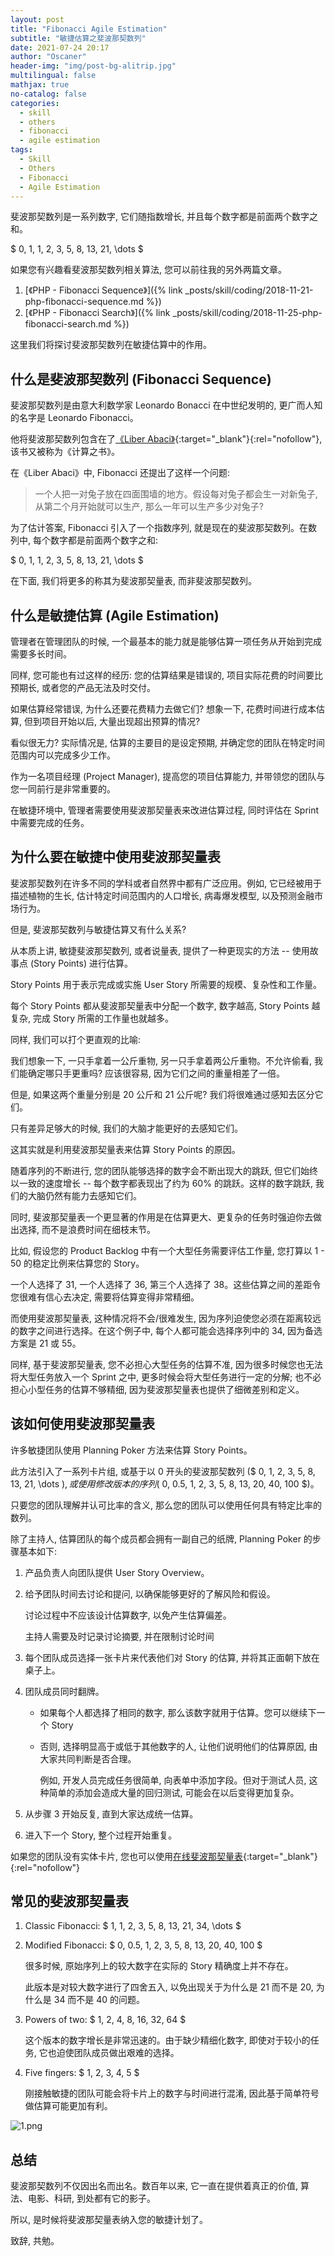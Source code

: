 ```yaml
---
layout: post
title: "Fibonacci Agile Estimation"
subtitle: "敏捷估算之斐波那契数列"
date: 2021-07-24 20:17
author: "Oscaner"
header-img: "img/post-bg-alitrip.jpg"
multilingual: false
mathjax: true
no-catalog: false
categories:
  - skill
  - others
  - fibonacci
  - agile estimation
tags:
  - Skill
  - Others
  - Fibonacci
  - Agile Estimation
---
```


斐波那契数列是一系列数字, 它们随指数增长, 并且每个数字都是前面两个数字之和。

$ 0, 1, 1, 2, 3, 5, 8, 13, 21, \dots $

如果您有兴趣看斐波那契数列相关算法, 您可以前往我的另外两篇文章。

1. [《PHP - Fibonacci Sequence》]({% link _posts/skill/coding/2018-11-21-php-fibonacci-sequence.md %})
2. [《PHP - Fibonacci Search》]({% link _posts/skill/coding/2018-11-25-php-fibonacci-search.md %})

这里我们将探讨斐波那契数列在敏捷估算中的作用。

## 什么是斐波那契数列 (Fibonacci Sequence)

斐波那契数列是由意大利数学家 Leonardo Bonacci 在中世纪发明的, 更广而人知的名字是 Leonardo Fibonacci。

他将斐波那契数列包含在了[《Liber Abaci》](https://en.wikipedia.org/wiki/Liber_Abaci){:target="_blank"}{:rel="nofollow"}, 该书又被称为《计算之书》。

在《Liber Abaci》中, Fibonacci 还提出了这样一个问题:

> 一个人把一对兔子放在四面围墙的地方。假设每对兔子都会生一对新兔子, 从第二个月开始就可以生产, 那么一年可以生产多少对兔子?

为了估计答案, Fibonacci 引入了一个指数序列, 就是现在的斐波那契数列。在数列中, 每个数字都是前面两个数字之和:

$ 0, 1, 1, 2, 3, 5, 8, 13, 21, \dots $

在下面, 我们将更多的称其为斐波那契量表, 而非斐波那契数列。

## 什么是敏捷估算 (Agile Estimation)

管理者在管理团队的时候, 一个最基本的能力就是能够估算一项任务从开始到完成需要多长时间。

同样, 您可能也有过这样的经历: 您的估算结果是错误的, 项目实际花费的时间要比预期长, 或者您的产品无法及时交付。

如果估算经常错误, 为什么还要花费精力去做它们? 想象一下, 花费时间进行成本估算, 但到项目开始以后, 大量出现超出预算的情况?

看似很无力? 实际情况是, 估算的主要目的是设定预期, 并确定您的团队在特定时间范围内可以完成多少工作。

作为一名项目经理 (Project Manager), 提高您的项目估算能力, 并带领您的团队与您一同前行是非常重要的。

在敏捷环境中, 管理者需要使用斐波那契量表来改进估算过程, 同时评估在 Sprint 中需要完成的任务。

## 为什么要在敏捷中使用斐波那契量表

斐波那契数列在许多不同的学科或者自然界中都有广泛应用。例如, 它已经被用于描述植物的生长, 估计特定时间范围内的人口增长, 病毒爆发模型, 以及预测金融市场行为。

但是, 斐波那契数列与敏捷估算又有什么关系?

从本质上讲, 敏捷斐波那契数列, 或者说量表, 提供了一种更现实的方法 -- 使用故事点 (Story Points) 进行估算。

Story Points 用于表示完成或实施 User Story 所需要的规模、复杂性和工作量。

每个 Story Points 都从斐波那契量表中分配一个数字, 数字越高, Story Points 越复杂, 完成 Story 所需的工作量也就越多。

同样, 我们可以打个更直观的比喻:

我们想象一下, 一只手拿着一公斤重物, 另一只手拿着两公斤重物。不允许偷看, 我们能确定哪只手更重吗? 应该很容易, 因为它们之间的重量相差了一倍。

但是, 如果这两个重量分别是 20 公斤和 21 公斤呢? 我们将很难通过感知去区分它们。

只有差异足够大的时候, 我们的大脑才能更好的去感知它们。

这其实就是利用斐波那契量表来估算 Story Points 的原因。

随着序列的不断进行, 您的团队能够选择的数字会不断出现大的跳跃, 但它们始终以一致的速度增长 -- 每个数字都表现出了约为 60% 的跳跃。这样的数字跳跃, 我们的大脑仍然有能力去感知它们。

同时, 斐波那契量表一个更显著的作用是在估算更大、更复杂的任务时强迫你去做出选择, 而不是浪费时间在细枝末节。

比如, 假设您的 Product Backlog 中有一个大型任务需要评估工作量, 您打算以 1 - 50 的稳定比例来估算您的 Story。

一个人选择了 31, 一个人选择了 36, 第三个人选择了 38。这些估算之间的差距令您很难有信心去决定, 需要将估算变得非常精细。

而使用斐波那契量表, 这种情况将不会/很难发生, 因为序列迫使您必须在距离较远的数字之间进行选择。在这个例子中, 每个人都可能会选择序列中的 34, 因为备选方案是 21 或 55。

同样, 基于斐波那契量表, 您不必担心大型任务的估算不准, 因为很多时候您也无法将大型任务放入一个 Sprint 之中, 更多时候会将大型任务进行一定的分解; 也不必担心小型任务的估算不够精细, 因为斐波那契量表也提供了细微差别和定义。

## 该如何使用斐波那契量表

许多敏捷团队使用 Planning Poker 方法来估算 Story Points。

此方法引入了一系列卡片组, 或基于以 0 开头的斐波那契数列 ($ 0, 1, 2, 3, 5, 8, 13, 21, \dots $), 或使用修改版本的序列 ($ 0, 0.5, 1, 2, 3, 5, 8, 13, 20, 40, 100 $)。

只要您的团队理解并认可比率的含义, 那么您的团队可以使用任何具有特定比率的数列。

除了主持人, 估算团队的每个成员都会拥有一副自己的纸牌, Planning Poker 的步骤基本如下:

1. 产品负责人向团队提供 User Story Overview。

2. 给予团队时间去讨论和提问, 以确保能够更好的了解风险和假设。

    讨论过程中不应该设计估算数字, 以免产生估算偏差。

    主持人需要及时记录讨论摘要, 并在限制讨论时间

3. 每个团队成员选择一张卡片来代表他们对 Story 的估算, 并将其正面朝下放在桌子上。

4. 团队成员同时翻牌。

    - 如果每个人都选择了相同的数字, 那么该数字就用于估算。您可以继续下一个 Story
    - 否则, 选择明显高于或低于其他数字的人, 让他们说明他们的估算原因, 由大家共同判断是否合理。

        例如, 开发人员完成任务很简单, 向表单中添加字段。但对于测试人员, 这种简单的添加会造成大量的回归测试, 可能会在以后变得更加复杂。

5. 从步骤 3 开始反复, 直到大家达成统一估算。

6. 进入下一个 Story, 整个过程开始重复。

如果您的团队没有实体卡片, 您也可以使用[在线斐波那契量表](https://lucid.app/pricing/lucidchart#/pricing){:target="_blank"}{:rel="nofollow"}

## 常见的斐波那契量表

1. Classic Fibonacci: $ 1, 1, 2, 3, 5, 8, 13, 21, 34, \dots $

2. Modified Fibonacci: $ 0, 0.5, 1, 2, 3, 5, 8, 13, 20, 40, 100 $

    很多时候, 原始序列上的较大数字在实际的 Story 精确度上并不存在。

    此版本是对较大数字进行了四舍五入, 以免出现关于为什么是 21 而不是 20, 为什么是 34 而不是 40 的问题。

3. Powers of two: $ 1, 2, 4, 8, 16, 32, 64 $

    这个版本的数字增长是非常迅速的。由于缺少精细化数字, 即使对于较小的任务, 它也迫使团队成员做出艰难的选择。

4. Five fingers: $ 1, 2, 3, 4, 5 $

    刚接触敏捷的团队可能会将卡片上的数字与时间进行混淆, 因此基于简单符号做估算可能更加有利。

![1.png](/assets/img/in-post/skill/others/post-fibonacci-agile-estimation/1.png)

## 总结

斐波那契数列不仅因出名而出名。数百年以来, 它一直在提供着真正的价值, 算法、电影、科研, 到处都有它的影子。

所以, 是时候将斐波那契量表纳入您的敏捷计划了。

致辞, 共勉。
